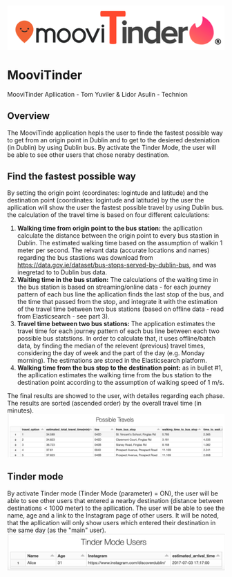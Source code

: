 ![Screenshot](logo.png)
# MooviTinder
MooviTinder Apllication - Tom Yuviler &amp; Lidor Asulin - Technion

## Overview
The MooviTinde application hepls the user to finde the fastest possible way to get from  an origin point in Dublin and to get to the desiered desteniation (in Dublin) by using Dublin bus. By activate the Tinder Mode, the user will be able to see other users that chose neraby destination.

## Find the fastest possible way
By setting the origin point (coordinates: logintude and latitude) and the destination point (coordinates: logintude and latitude) by the user the apllication will show the user the fastest possible travel by using Dublin bus. the calculation of the travel time is based on four different calculations:
1. **Walking time from origin point to the bus station:** the apllication calculate the distance between the origin point to every bus stastion in Dublin. The estimated walking time based on the assumption of walkin 1 meter per second. The relvant data (accurate locations and names) regarding the bus stastions was download from https://data.gov.ie/dataset/bus-stops-served-by-dublin-bus, and was inegretad to to Dublin bus data.
2. **Waiting time in the bus station:** The calculations of the waiting time in the bus station is based on streaming/online data - for each journey pattern of each bus line the apllication finds the last stop of the bus, and the time that passed from the stop, and integrate it with the estimation of the travel time between two bus stations (based on offline data - read from Elasticsearch - see part 3). 
3. **Travel time between two bus stations:** The application estimates the travel time for each journey pattern of each bus line between each two possible bus statstions. In order to calculate that, it uses offline/batch data, by finding the median of the relevent (previous) travel times, considering the day of week and the part of the day (e.g. Monday morning). The estimations are stored in the Elasticsearch platform.
3. **Walking time from the bus stop to the destination point:** as in bullet #1, the apllication estimates the walking time from the bus station to the destination point according to the assumption of walking speed of 1 m/s.

The final results are showed to the user, with detailes regarding each phase. The results are sorted (ascended order) by the overall travel time (in minutes). 
![Screenshot](results_to_user.png)
## Tinder mode
By activate Tinder mode (Tinder Mode (parameter) = ON), the user will be able to see other users that entered a nearby destination (distance between destinations < 1000 meter) to the apllication. The user will be able to see the name, age and a link to the Instagram page of other users. It will be noted, that the apllication will only show users which entered their destination in the same day (as the "main" user).
![Screenshot](results_tinder_mode.png)






